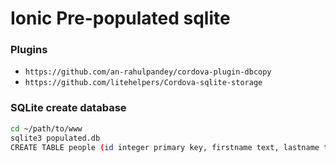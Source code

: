# Ionic Pre-populated sqlite

### Plugins

- `https://github.com/an-rahulpandey/cordova-plugin-dbcopy`
- `https://github.com/litehelpers/Cordova-sqlite-storage`

### SQLite create database

```sh
cd ~/path/to/www
sqlite3 populated.db
CREATE TABLE people (id integer primary key, firstname text, lastname text);
```